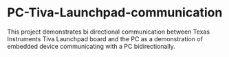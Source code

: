 # PC-Tiva-Launchpad-communication
This project demonstrates bi directional communication between Texas Instruments Tiva Launchpad board and the PC as a demonstration of embedded device communicating with a PC bidirectionally.
